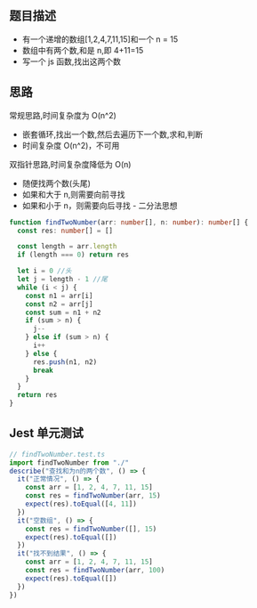 ## 题目描述

- 有一个递增的数组[1,2,4,7,11,15]和一个 n = 15
- 数组中有两个数,和是 n,即 4+11=15
- 写一个 js 函数,找出这两个数

## 思路

常规思路,时间复杂度为 O(n^2)

- 嵌套循环,找出一个数,然后去遍历下一个数,求和,判断
- 时间复杂度 O(n^2)，不可用

双指针思路,时间复杂度降低为 O(n)

- 随便找两个数(头尾)
- 如果和大于 n,则需要向前寻找
- 如果和小于 n，则需要向后寻找 - 二分法思想

```ts
function findTwoNumber(arr: number[], n: number): number[] {
  const res: number[] = []

  const length = arr.length
  if (length === 0) return res

  let i = 0 //头
  let j = length - 1 //尾
  while (i < j) {
    const n1 = arr[i]
    const n2 = arr[j]
    const sum = n1 + n2
    if (sum > n) {
      j--
    } else if (sum > n) {
      i++
    } else {
      res.push(n1, n2)
      break
    }
  }
  return res
}
```

## Jest 单元测试

```ts
// findTwoNumber.test.ts
import findTwoNumber from "./"
describe("查找和为n的两个数", () => {
  it("正常情况", () => {
    const arr = [1, 2, 4, 7, 11, 15]
    const res = findTwoNumber(arr, 15)
    expect(res).toEqual([4, 11])
  })
  it("空数组", () => {
    const res = findTwoNumber([], 15)
    expect(res).toEqual([])
  })
  it("找不到结果", () => {
    const arr = [1, 2, 4, 7, 11, 15]
    const res = findTwoNumber(arr, 100)
    expect(res).toEqual([])
  })
})
```
